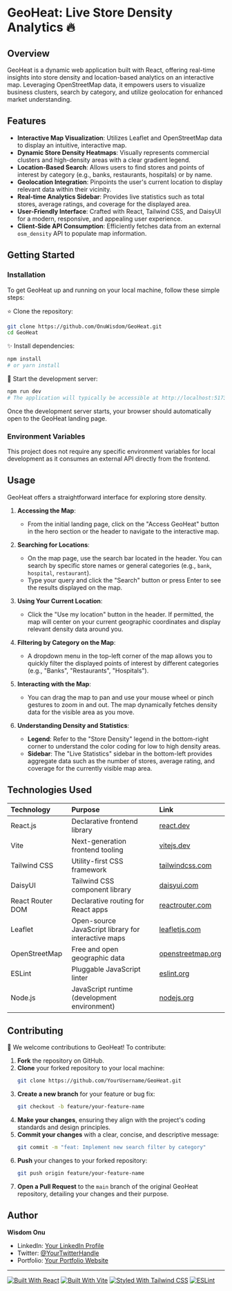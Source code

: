 # GeoHeat: Live Store Density Analytics 🔥

## Overview

GeoHeat is a dynamic web application built with React, offering real-time insights into store density and location-based analytics on an interactive map. Leveraging OpenStreetMap data, it empowers users to visualize business clusters, search by category, and utilize geolocation for enhanced market understanding.

## Features

- **Interactive Map Visualization**: Utilizes Leaflet and OpenStreetMap data to display an intuitive, interactive map.
- **Dynamic Store Density Heatmaps**: Visually represents commercial clusters and high-density areas with a clear gradient legend.
- **Location-Based Search**: Allows users to find stores and points of interest by category (e.g., banks, restaurants, hospitals) or by name.
- **Geolocation Integration**: Pinpoints the user's current location to display relevant data within their vicinity.
- **Real-time Analytics Sidebar**: Provides live statistics such as total stores, average ratings, and coverage for the displayed area.
- **User-Friendly Interface**: Crafted with React, Tailwind CSS, and DaisyUI for a modern, responsive, and appealing user experience.
- **Client-Side API Consumption**: Efficiently fetches data from an external `osm_density` API to populate map information.

## Getting Started

### Installation

To get GeoHeat up and running on your local machine, follow these simple steps:

⭐ Clone the repository:

```bash
git clone https://github.com/OnuWisdom/GeoHeat.git
cd GeoHeat
```

✨ Install dependencies:

```bash
npm install
# or yarn install
```

🚀 Start the development server:

```bash
npm run dev
# The application will typically be accessible at http://localhost:5173 (or another port).
```

Once the development server starts, your browser should automatically open to the GeoHeat landing page.

### Environment Variables

This project does not require any specific environment variables for local development as it consumes an external API directly from the frontend.

## Usage

GeoHeat offers a straightforward interface for exploring store density.

1.  **Accessing the Map**:

    - From the initial landing page, click on the "Access GeoHeat" button in the hero section or the header to navigate to the interactive map.

2.  **Searching for Locations**:

    - On the map page, use the search bar located in the header. You can search by specific store names or general categories (e.g., `bank`, `hospital`, `restaurant`).
    - Type your query and click the "Search" button or press Enter to see the results displayed on the map.

3.  **Using Your Current Location**:

    - Click the "Use my location" button in the header. If permitted, the map will center on your current geographic coordinates and display relevant density data around you.

4.  **Filtering by Category on the Map**:

    - A dropdown menu in the top-left corner of the map allows you to quickly filter the displayed points of interest by different categories (e.g., "Banks", "Restaurants", "Hospitals").

5.  **Interacting with the Map**:

    - You can drag the map to pan and use your mouse wheel or pinch gestures to zoom in and out. The map dynamically fetches density data for the visible area as you move.

6.  **Understanding Density and Statistics**:
    - **Legend**: Refer to the "Store Density" legend in the bottom-right corner to understand the color coding for low to high density areas.
    - **Sidebar**: The "Live Statistics" sidebar in the bottom-left provides aggregate data such as the number of stores, average rating, and coverage for the currently visible map area.

## Technologies Used

| Technology       | Purpose                                             | Link                                                |
| :--------------- | :-------------------------------------------------- | :-------------------------------------------------- |
| React.js         | Declarative frontend library                        | [react.dev](https://react.dev/)                     |
| Vite             | Next-generation frontend tooling                    | [vitejs.dev](https://vitejs.dev/)                   |
| Tailwind CSS     | Utility-first CSS framework                         | [tailwindcss.com](https://tailwindcss.com/)         |
| DaisyUI          | Tailwind CSS component library                      | [daisyui.com](https://daisyui.com/)                 |
| React Router DOM | Declarative routing for React apps                  | [reactrouter.com](https://reactrouter.com/)         |
| Leaflet          | Open-source JavaScript library for interactive maps | [leafletjs.com](https://leafletjs.com/)             |
| OpenStreetMap    | Free and open geographic data                       | [openstreetmap.org](https://www.openstreetmap.org/) |
| ESLint           | Pluggable JavaScript linter                         | [eslint.org](https://eslint.org/)                   |
| Node.js          | JavaScript runtime (development environment)        | [nodejs.org](https://nodejs.org/en)                 |

## Contributing

🤝 We welcome contributions to GeoHeat! To contribute:

1.  **Fork** the repository on GitHub.
2.  **Clone** your forked repository to your local machine:
    ```bash
    git clone https://github.com/YourUsername/GeoHeat.git
    ```
3.  **Create a new branch** for your feature or bug fix:
    ```bash
    git checkout -b feature/your-feature-name
    ```
4.  **Make your changes**, ensuring they align with the project's coding standards and design principles.
5.  **Commit your changes** with a clear, concise, and descriptive message:
    ```bash
    git commit -m "feat: Implement new search filter by category"
    ```
6.  **Push** your changes to your forked repository:
    ```bash
    git push origin feature/your-feature-name
    ```
7.  **Open a Pull Request** to the `main` branch of the original GeoHeat repository, detailing your changes and their purpose.

## Author

**Wisdom Onu**

- LinkedIn: [Your LinkedIn Profile](https://www.linkedin.com/in/your-profile)
- Twitter: [@YourTwitterHandle](https://twitter.com/your-twitter-handle)
- Portfolio: [Your Portfolio Website](https://www.your-portfolio.com)

---

[![Built With React](https://img.shields.io/badge/Built%20With-React-61DAFB?logo=react)](https://react.dev/)
[![Built With Vite](https://img.shields.io/badge/Built%20With-Vite-646CFF?logo=vite&logoColor=white)](https://vitejs.dev/)
[![Styled With Tailwind CSS](https://img.shields.io/badge/Styled%20With-TailwindCSS-06B6D4?logo=tailwindcss&logoColor=white)](https://tailwindcss.com/)
[![ESLint](https://img.shields.io/badge/Linter-ESLint-4B32C3?logo=eslint&logoColor=white)](https://eslint.org/)
